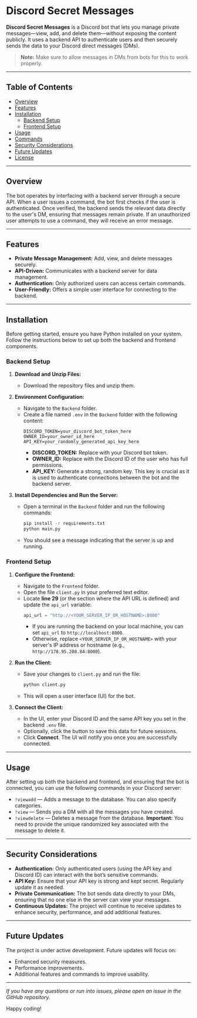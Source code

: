 
# Discord Secret Messages

**Discord Secret Messages** is a Discord bot that lets you manage private messages—view, add, and delete them—without exposing the content publicly. It uses a backend API to authenticate users and then securely sends the data to your Discord direct messages (DMs).  
> **Note:** Make sure to allow messages in DMs from bots for this to work properly.

---

## Table of Contents

- [Overview](#overview)
- [Features](#features)
- [Installation](#installation)
  - [Backend Setup](#backend-setup)
  - [Frontend Setup](#frontend-setup)
- [Usage](#usage)
- [Commands](#commands)
- [Security Considerations](#security-considerations)
- [Future Updates](#future-updates)
- [License](#license)

---

## Overview

The bot operates by interfacing with a backend server through a secure API. When a user issues a command, the bot first checks if the user is authenticated. Once verified, the backend sends the relevant data directly to the user's DM, ensuring that messages remain private. If an unauthorized user attempts to use a command, they will receive an error message.

---

## Features

- **Private Message Management:** Add, view, and delete messages securely.
- **API-Driven:** Communicates with a backend server for data management.
- **Authentication:** Only authorized users can access certain commands.
- **User-Friendly:** Offers a simple user interface for connecting to the backend.

---

## Installation

Before getting started, ensure you have Python installed on your system. Follow the instructions below to set up both the backend and frontend components.

### Backend Setup

1. **Download and Unzip Files:**
   - Download the repository files and unzip them.

2. **Environment Configuration:**
   - Navigate to the `Backend` folder.
   - Create a file named `.env` in the `Backend` folder with the following content:
     ```dotenv
     DISCORD_TOKEN=your_discord_bot_token_here
     OWNER_ID=your_owner_id_here
     API_KEY=your_randomly_generated_api_key_here
     ```
     - **DISCORD_TOKEN:** Replace with your Discord bot token.
     - **OWNER_ID:** Replace with the Discord ID of the user who has full permissions.
     - **API_KEY:** Generate a strong, random key. This key is crucial as it is used to authenticate connections between the bot and the backend server.

3. **Install Dependencies and Run the Server:**
   - Open a terminal in the `Backend` folder and run the following commands:
     ```bash
     pip install -r requirements.txt
     python main.py
     ```
   - You should see a message indicating that the server is up and running.

### Frontend Setup

1. **Configure the Frontend:**
   - Navigate to the `Frontend` folder.
   - Open the file `client.py` in your preferred text editor.
   - Locate **line 29** (or the section where the API URL is defined) and update the `api_url` variable:
     ```python
     api_url = "http://<YOUR_SERVER_IP_OR_HOSTNAME>:8000"
     ```
     - If you are running the backend on your local machine, you can set `api_url` to `http://localhost:8000`.
     - Otherwise, replace `<YOUR_SERVER_IP_OR_HOSTNAME>` with your server's IP address or hostname (e.g., `http://178.95.208.84:8000`).

2. **Run the Client:**
   - Save your changes to `client.py` and run the file:
     ```bash
     python client.py
     ```
   - This will open a user interface (UI) for the bot.

3. **Connect the Client:**
   - In the UI, enter your Discord ID and the same API key you set in the backend `.env` file.
   - Optionally, click the button to save this data for future sessions.
   - Click **Connect**. The UI will notify you once you are successfully connected.

---

## Usage

After setting up both the backend and frontend, and ensuring that the bot is connected, you can use the following commands in your Discord server:

- `!viewadd` — Adds a message to the database. You can also specify categories.
- `!view` — Sends you a DM with all the messages you have created.
- `!viewdelete` — Deletes a message from the database. **Important:** You need to provide the unique randomized key associated with the message to delete it.

---

## Security Considerations

- **Authentication:** Only authenticated users (using the API key and Discord ID) can interact with the bot’s sensitive commands.
- **API Key:** Ensure that your API key is strong and kept secret. Regularly update it as needed.
- **Private Communication:** The bot sends data directly to your DMs, ensuring that no one else in the server can view your messages.
- **Continuous Updates:** The project will continue to receive updates to enhance security, performance, and add additional features.

---

## Future Updates

The project is under active development. Future updates will focus on:
- Enhanced security measures.
- Performance improvements.
- Additional features and commands to improve usability.

---


*If you have any questions or run into issues, please open an issue in the GitHub repository.*

Happy coding!
